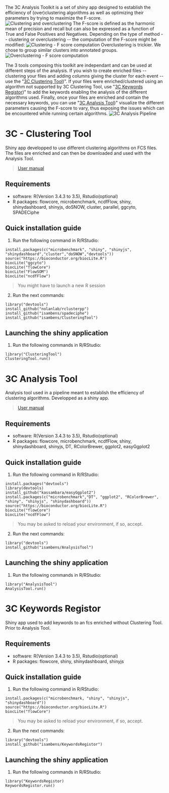 The 3C Analysis Toolkit is a set of shiny app designed to establish the efficiency of (over)clustering algorithms as well as optimizing their parameters by trying to maximize the F-score.
![Clustering and overclustering](https://raw.githubusercontent.com/isambens/3cclusteringtool/blob/master/doc/img1.png?raw=true "Clustering and overclustering")
The F-score is defined as the harmonic mean of precision and recall but can also be expressed as a function of True and False Positives and Negatives. Depending on the type of method -- clustering or overclustering -- the computation of the F-score might be modified:
![Clustering - F score computation](https://raw.githubusercontent.com/isambens/3cclusteringtool/blob/master/doc/img2.png?raw=true "F-score computation with clustering algorithms")
Overclustering is trickier. We chose to group similar clusters into annotated groups.
![Overclustering - F score computation](https://raw.githubusercontent.com/isambens/3cclusteringtool/blob/master/doc/img3.png?raw=true "F-score computation with overclustering algorithms")

The 3 tools composing this toolkit are independant and can be used at different steps of the analysis. If you wish to create enriched files -- clustering your files and adding columns giving the cluster for each event -- use the "[3C Clustering Tool](http://github.com/isambens/3cclusteringtool))".
If your files were enriched/clustered using an algorithm not supported by 3C Clustering Tool, use "[3C Keywords Registor](http://github.com/isambens/3ckeywordsregistor))" to add the keywords enabling the analysis of the different algorithms used.
Finally, once your files are enriched and contain the necessary keywords, you can use "[3C Analysis Tool](http://github.com/isambens/3canalysistool))" visualize the different parameters causing the F-score to vary, thus exposing the issues which can be encountered while running certain algorithms.
![3C Analysis Pipeline](https://raw.githubusercontent.com/isambens/3cclusteringtool/blob/master/doc//img4.png?raw=true "3C Analysis Pipeline")



# 3C - Clustering Tool
Shiny app developped to use different clustering algorithms on FCS files. The files are enriched and can then be downloaded and used with the Analysis Tool.
	 
>[User manual](https://raw.githubusercontent.com/isambens/3cclusteringtool/blob/master/doc/Manual_clusteringtool.pdf)

## Requirements
  * software: R(Version 3.4.3 to 3.5), Rstudio(optional)
  * R packages: flowcore, microbenchmark, ncdfFlow, shiny, shinydashboard, shinyjs, doSNOW, cluster, parallel, ggcyto, SPADECiphe
  
## Quick installation guide

  1. Run the following command in R/RStudio:
```
install.packages(c("microbenchmark", "shiny", "shinyjs", "shinydashboard","cluster","doSNOW","devtools"))
source("https://bioconductor.org/biocLite.R")
biocLite("ggcyto")
biocLite("flowCore")
biocLite("FlowSOM")
biocLite("ncdfFlow")
```
  >You might have to launch a new R session
  
  2. Run the next commands:
```
library("devtools")
install_github("nolanlab/rclusterpp")
install_github("isambens/spadeciphe")
install_github("isambens/ClusteringTool")
```

  
## Launching the shiny application

  1. Run the following commands in R/RStudio:
```
library("ClusteringTool")
ClusteringTool.run()
```  




# 3C Analysis Tool
Analysis tool used in a pipeline meant to establish the efficiency of clustering algorithms. Developped as a shiny app.

>[User manual ](https://raw.githubusercontent.com/isambens/3canalysistool/blob/master/doc//Manual_analysistool.pdf)
	
## Requirements
  * software: R(Version 3.4.3 to 3.5), Rstudio(optional)
  * R packages: flowcore, microbenchmark, ncdfFlow, shiny, shinydashboard, shinyjs, DT, RColorBrewer, ggplot2, easyGgplot2
  
## Quick installation guide

  1. Run the following command in R/RStudio:
```
install.packages("devtools")
library(devtools)
install_github("kassambara/easyGgplot2")
install.packages(c("microbenchmark","DT", "ggplot2", "RColorBrewer", "shiny", "shinyjs", "shinydashboard"))
source("https://bioconductor.org/biocLite.R")
biocLite("flowCore")
biocLite("ncdfFlow")
```
  >You may be asked to reload your environment, if so, accept.
  
  2. Run the next commands:
```
library("devtools")
install_github("isambens/AnalysisTool")
```

  
## Launching the shiny application

  1. Run the following commands in R/RStudio:
```
library("AnalysisTool")
AnalysisTool.run()
```  




# 3C Keywords Registor
Shiny app used to add keywords to an fcs enriched without Clustering Tool. Prior to Analysis Tool.

	
## Requirements
  * software: R(Version 3.4.3 to 3.5), Rstudio(optional)
  * R packages: flowcore, shiny, shinydashboard, shinyjs
  
## Quick installation guide

  1. Run the following command in R/RStudio:
```
install.packages(c("microbenchmark, "shiny", "shinyjs", "shinydashboard"))
source("https://bioconductor.org/biocLite.R")
biocLite("flowCore")
```
  >You may be asked to reload your environment, if so, accept.
  
  2. Run the next commands:
```
library("devtools")
install_github("isambens/KeywordsRegistor")
```

  
## Launching the shiny application

  1. Run the following commands in R/RStudio:
```
library("KeywordsRegistor)
KeywordsRegistor.run()
```  